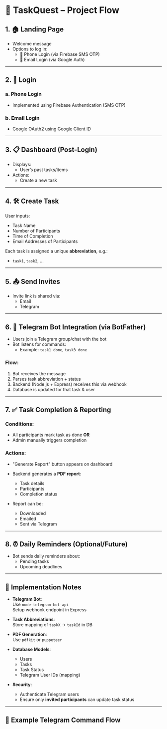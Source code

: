 # 🧩 TaskQuest – Project Flow

## 1. 🏠 Landing Page
- Welcome message
- Options to log in:
  - 📱 Phone Login (via Firebase SMS OTP)
  - 📧 Email Login (via Google Auth)

---

## 2. 🔐 Login

### a. Phone Login
- Implemented using Firebase Authentication (SMS OTP)

### b. Email Login
- Google OAuth2 using Google Client ID

---

## 3. 📋 Dashboard (Post-Login)
- Displays:
  - User’s past tasks/items
- Actions:
  - Create a new task

---

## 4. 🛠️ Create Task
User inputs:
- Task Name
- Number of Participants
- Time of Completion
- Email Addresses of Participants

Each task is assigned a unique **abbreviation**, e.g.:
- `task1`, `task2`, ...

---

## 5. 📤 Send Invites
- Invite link is shared via:
  - Email
  - Telegram

---

## 6. 🤖 Telegram Bot Integration (via BotFather)
- Users join a Telegram group/chat with the bot
- Bot listens for commands:
  - Example: `task1 done`, `task3 done`

### Flow:
1. Bot receives the message
2. Parses task abbreviation + status
3. Backend (Node.js + Express) receives this via webhook
4. Database is updated for that task & user

---

## 7. ✅ Task Completion & Reporting

### Conditions:
- All participants mark task as done **OR**
- Admin manually triggers completion

### Actions:
- "Generate Report" button appears on dashboard
- Backend generates a **PDF report**:
  - Task details
  - Participants
  - Completion status

- Report can be:
  - Downloaded
  - Emailed
  - Sent via Telegram

---

## 8. ⏰ Daily Reminders (Optional/Future)
- Bot sends daily reminders about:
  - Pending tasks
  - Upcoming deadlines

---

## 🧠 Implementation Notes

- **Telegram Bot**:  
  Use `node-telegram-bot-api`  
  Setup webhook endpoint in Express

- **Task Abbreviations**:  
  Store mapping of `taskX` → `taskId` in DB

- **PDF Generation**:  
  Use `pdfkit` or `puppeteer`

- **Database Models**:
  - Users
  - Tasks
  - Task Status
  - Telegram User IDs (mapping)

- **Security**:
  - Authenticate Telegram users
  - Ensure only **invited participants** can update task status

---

## 🧪 Example Telegram Command Flow

